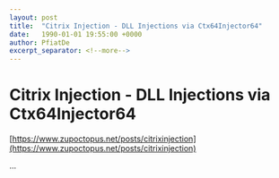 ```yaml
---
layout: post
title:  "Citrix Injection - DLL Injections via Ctx64Injector64"
date:   1990-01-01 19:55:00 +0000
author: PfiatDe
excerpt_separator: <!--more-->
---
```


# Citrix Injection - DLL Injections via Ctx64Injector64
[https://www.zupoctopus.net/posts/citrixinjection](https://www.zupoctopus.net/posts/citrixinjection)

...
<!--more-->
